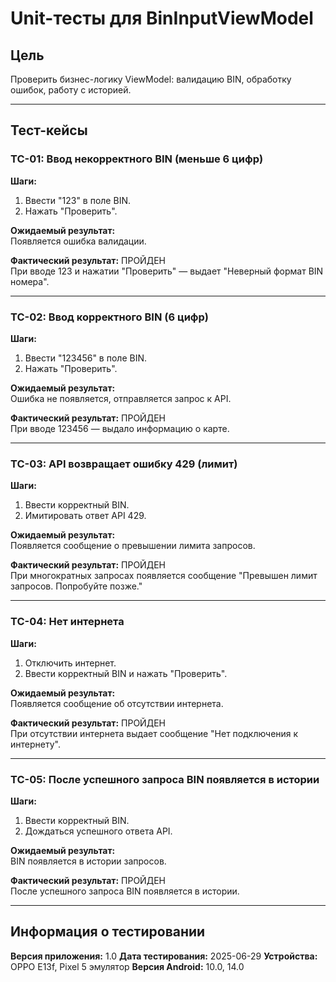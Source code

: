 # Unit-тесты для BinInputViewModel

## Цель
Проверить бизнес-логику ViewModel: валидацию BIN, обработку ошибок, работу с историей.

---

## Тест-кейсы

### TC-01: Ввод некорректного BIN (меньше 6 цифр)
**Шаги:**
1. Ввести "123" в поле BIN.
2. Нажать "Проверить".

**Ожидаемый результат:**  
Появляется ошибка валидации.

**Фактический результат:** ПРОЙДЕН  
При вводе 123 и нажатии "Проверить" — выдает "Неверный формат BIN номера".

---

### TC-02: Ввод корректного BIN (6 цифр)
**Шаги:**
1. Ввести "123456" в поле BIN.
2. Нажать "Проверить".

**Ожидаемый результат:**  
Ошибка не появляется, отправляется запрос к API.

**Фактический результат:** ПРОЙДЕН  
При вводе 123456 — выдало информацию о карте.

---

### TC-03: API возвращает ошибку 429 (лимит)
**Шаги:**
1. Ввести корректный BIN.
2. Имитировать ответ API 429.

**Ожидаемый результат:**  
Появляется сообщение о превышении лимита запросов.

**Фактический результат:** ПРОЙДЕН  
При многократных запросах появляется сообщение "Превышен лимит запросов. Попробуйте позже."

---

### TC-04: Нет интернета
**Шаги:**
1. Отключить интернет.
2. Ввести корректный BIN и нажать "Проверить".

**Ожидаемый результат:**  
Появляется сообщение об отсутствии интернета.

**Фактический результат:** ПРОЙДЕН  
При отсутствии интернета выдает сообщение "Нет подключения к интернету".

---

### TC-05: После успешного запроса BIN появляется в истории
**Шаги:**
1. Ввести корректный BIN.
2. Дождаться успешного ответа API.

**Ожидаемый результат:**  
BIN появляется в истории запросов.

**Фактический результат:** ПРОЙДЕН  
После успешного запроса BIN появляется в истории.

---

## Информация о тестировании

**Версия приложения:** 1.0
**Дата тестирования:** 2025-06-29
**Устройства:** OPPO E13f, Pixel 5 эмулятор
**Версия Android:** 10.0, 14.0 